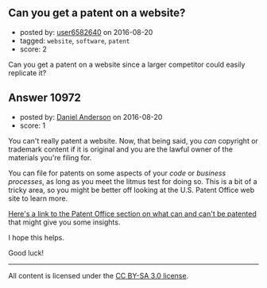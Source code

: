 ## Can you get a patent on a website?

- posted by: [user6582640](https://stackexchange.com/users/8809054/user6582640) on 2016-08-20
- tagged: `website`, `software`, `patent`
- score: 2

<p>Can you get a patent on a website since a larger competitor could easily replicate it?</p>



## Answer 10972

- posted by: [Daniel Anderson](https://stackexchange.com/users/8398759/daniel-anderson) on 2016-08-20
- score: 1

<p>You can't really patent a website.  Now, that being said, you <em>can</em> copyright or trademark content if it is original and you are the lawful owner of the materials you're filing for.</p>

<p>You can file for patents on some aspects of your <em>code</em> or <em>business processes</em>, as long as you meet the litmus test for doing so.  This is a bit of a tricky area, so you might be better off looking at the U.S. Patent Office web site to learn more.</p>

<p><a href="http://www.uspto.gov/patents-getting-started/general-information-concerning-patents#heading-4" rel="nofollow">Here's a link to the Patent Office section on what can and can't be patented</a> that might give you some insights.</p>

<p>I hope this helps.</p>

<p>Good luck!</p>




---

All content is licensed under the [CC BY-SA 3.0 license](https://creativecommons.org/licenses/by-sa/3.0/).
